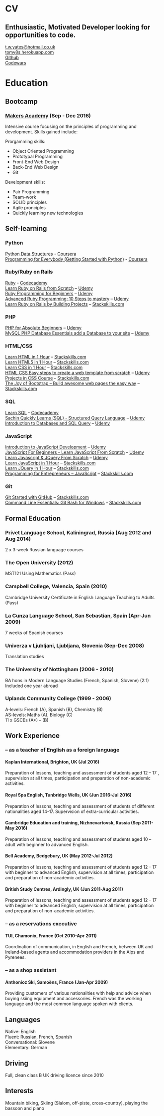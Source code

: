 # CV

## Enthusiastic, Motivated Developer looking for opportunities to code.

<t.w.yates@hotmail.co.uk>  
[tomy8s.herokuapp.com](tomy8s.herokuapp.com)  
[Github](https://github.com/tomy8s)  
[Codewars](https://www.codewars.com/users/Tomy8s)


Education
=

## Bootcamp
### [Makers Academy](http://www.makersacademy.com/about-us/) (Sep - Dec 2016)
Intensive course focusing on the principles of programming and development. Skills gained include:

Prorgamming skills:
+ Object Oriented Programming
+ Prototypal Programming
+ Front-End Web Design
+ Back-End Web Design
+ Git

Development skills:
+ Pair Programming
+ Team-work
+ SOLID principles
+ Agile pronciples
+ Quickly learning new technologies


## Self-learning
### Python
[Python Data Structures](https://www.coursera.org/learn/python-data) - [Coursera](https://www.coursera.org/)  
[Programming for Everybody (Getting Started with Python)](https://www.coursera.org/learn/python) - [Coursera](https://www.coursera.org/)  
### Ruby/Ruby on Rails
[Ruby](https://www.codecademy.com/learn/ruby) - [Codecademy](https://www.codecademy.com/Tomy8s)  
[Learn Ruby on Rails from Scratch](https://www.udemy.com/learn-ruby-on-rails-from-scratch/learn/v4/) – [Udemy](https://www.udemy.com/user/tom-yates/)  
[Ruby Programming for Beginners](https://www.udemy.com/learn-ruby-programming-in-ten-easy-steps/learn/v4/overview) – [Udemy](https://www.udemy.com/user/tom-yates/)    
[Advanced Ruby Programming: 10 Steps to mastery](https://www.udemy.com/expert-ruby-programming-ten-steps-to-mastery/learn/v4/overview) – [Udemy](https://www.udemy.com/user/tom-yates/)    
[Learn Ruby on Rails by Building Projects](https://stackskills.com/p/learn-ruby-on-rails-by-building-projects) – [Stackskills.com](https://stackskills.com/)  
### PHP
[PHP for Absolute Beginners](https://www.udemy.com/getting-started-with-php-programming/learn/v4/) – [Udemy](https://www.udemy.com/user/tom-yates/)    
[MySQL PHP Database Essentials add a Database to your site](https://www.udemy.com/mysql-php-database-essentials-add-a-database-to-your-site/learn/v4/overview) – [Udemy](https://www.udemy.com/user/tom-yates/)    
### HTML/CSS
[Learn HTML in 1 Hour](https://www.udemy.com/getting-started-with-php-programming/learn/v4/) – [Stackskills.com](https://stackskills.com/)  
[Learn HTML5 in 1 Hour](https://stackskills.com/p/learn-html-5-in-1-hour) – [Stackskills.com](https://stackskills.com/)  
[Learn CSS in 1 Hour](https://stackskills.com/p/1-hour-css) – [Stackskills.com](https://stackskills.com/)  
[HTML CSS Easy steps to create a web template from scratch](https://stackskills.com/p/1-hour-css) – [Udemy](https://www.udemy.com/user/tom-yates/)    
[Projects in CSS Course](https://stackskills.com/p/projects-in-css) – [Stackskills.com](https://stackskills.com/)  
[The Joy of Bootstrap – Build awesome web pages the easy way](https://stackskills.com/p/joy-of-bootstrap) – [Stackskills.com](https://stackskills.com/)  
### SQL
[Learn SQL](https://www.codecademy.com/learn/learn-sql) - [Codecademy](https://www.codecademy.com/Tomy8s)  
[Sachin Quickly Learns (SQL) - Structured Query Language](https://www.udemy.com/sachin-quickly-learns-sql/learn/v4/) – [Udemy](https://www.udemy.com/user/tom-yates/)    
[Introduction to Databases and SQL Query](https://www.udemy.com/introduction-to-databases-and-sql-querying/learn/v4/) – [Udemy](https://www.udemy.com/user/tom-yates/)    
### JavaScript
[Introduction to JavaScript Development](https://www.udemy.com/refactoru-intro-js/learn/v4/) – [Udemy](https://www.udemy.com/user/tom-yates/)    
[JavaScript For Beginners - Learn JavaScript From Scratch](https://www.udemy.com/javascript-for-beginners-learn-javascript-from-scratch/learn/v4/overview) – [Udemy](https://www.udemy.com/user/tom-yates/)    
[Learn Javascript & JQuery From Scratch](https://www.udemy.com/learn-javascript-jquery-from-scratch/learn/v4/) – [Udemy](https://www.udemy.com/user/tom-yates/)    
[Learn JavaScript in 1 Hour](https://stackskills.com/p/1-hour-javascript) – [Stackskills.com](https://stackskills.com/)  
[Learn JQuery in 1 Hour](https://stackskills.com/p/1-hour-jquery) – [Stackskills.com](https://stackskills.com/)  
[Programming for Entrepreneurs – JavaScript](https://stackskills.com/p/javascript-tutorial) – [Stackskills.com](https://stackskills.com/)  
### Git
[Git Started with GitHub](https://stackskills.com/p/git-started-with-github) – [Stackskills.com](https://stackskills.com/)  
[Command Line Essentials: Git Bash for Windows](https://stackskills.com/p/git-bash) – [Stackskills.com](https://stackskills.com/)  


## Formal Education
### Privet Language School, Kaliningrad, Russia (Aug 2012 and Aug 2014)
2 x 3-week Russian language courses
### The Open University (2012)
MST121 Using Mathematics (Pass)
### Campbell College, Valencia, Spain (2010)
Cambridge University Certificate in English Language Teaching to Adults (Pass)
### La Cunza Language School,  San Sebastian, Spain (Apr-Jun 2009)
7 weeks of Spanish courses
### Univerza v Ljubljani, Ljubljana, Slovenia (Sep-Dec 2008)
Translation studies
### The University of Nottingham (2006 - 2010)
BA hons in Modern Language Studies (French, Spanish, Slovene) (2:1)  
Included one year abroad 
### Uplands Community College (1999 - 2006)
A-levels: French (A), Spanish (B), Chemistry (B)  
AS-levels: Maths (A), Biology (C)  
11 x GSCEs (A*) – (B)

## Work Experience
### – as a teacher of English as a foreign language
#### Kaplan International, Brighton, UK (Jul 2016)   
Preparation of lessons, teaching and assessment of students aged 12 – 17 , supervision 	at all times, participation and preparation of non-academic activities.  
#### Royal Spa English, Tunbridge Wells, UK (Jun 2016-Jul 2016)
Preparation of lessons, teaching and assessment of students of different nationalities 	aged 14-17. Supervision of extra-curricular activities.  
#### Cambridge Education and training, Nizhnevartovsk, Russia (Sep 2011-May 2016)
Preparation of lessons, teaching and assessment of students aged 10 – adult with beginner to advanced English.
#### Bell Academy, Bedgebury, UK (May 2012-Jul 2012)
Preparation of lessons, teaching and assessment of students aged 12 – 17 with beginner to advanced English, supervision at all times, participation and preparation of non-academic activities.
#### British Study Centres, Ardingly, UK (Jun 2011-Aug 2011)
Preparation of lessons, teaching and assessment of students aged 12 – 17 with beginner to advanced English, supervision at all times, participation and preparation of non-academic activities.
### – as a reservations executive
#### TUI, Chamonix, France (Oct 2010-Apr 2011)
Coordination of communication, in English and French, between UK and Ireland-based agents and accommodation providers in the Alps and Pyrenees.
### – as a shop assistant
#### Anthonioz Ski, Samoëns, France (Jan-Apr 2009)
Providing customers of various nationalities with help and advice when buying skiing equipment and accessories. French was the working language and the most common language spoken with clients.

## Languages
Native: English  
Fluent: Russian, French, Spanish  
Conversational: Slovene  
Elementary: German
## Driving
Full, clean class B UK driving licence since 2010
## Interests
Mountain biking, Skiing (Slalom, off-piste, cross-country), playing the bassoon and piano
